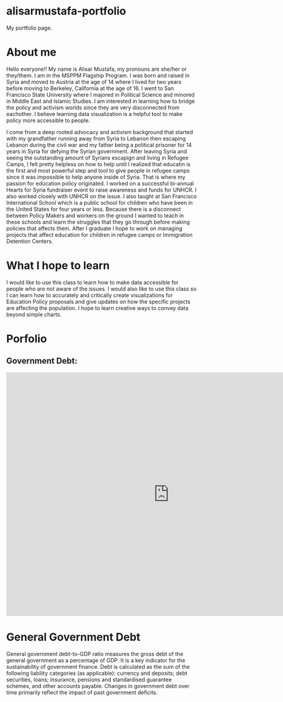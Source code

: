# alisarmustafa-portfolio
My portfolio page.

# About me
Hello everyone!! My name is Alisar Mustafa, my pronouns are she/her or they/them. I am in the MSPPM Flagship Program. I was born and raised in Syria and moved to Austria at the age of 14 where I lived for two years before moving to Berkeley, California at the age of 16. I went to San Francisco State University where I majored in Political Science and minored in Middle East and Islamic Studies. I am interested in learning how to bridge the policy and activism worlds since they are very disconnected from eachother. I believe learning data visualization is a helpful tool to make policy more accessible to people. 

I come from a deep rooted advocacy and activism background that started with my grandfather running away from Syria to Lebanon then escaping Lebanon during the civil war and my father being a political prisoner for 14 years in Syria for defying the Syrian government. After leaving Syria and seeing the outstanding amount of Syrians escapign and living in Refugee Camps, I felt pretty helpless on how to help until I realized that educatin is the first and most powerful step and tool to give people in refugee camps since it was impossible to help anyone inside of Syria. That is where my passion for education policy originated. I worked on a successful bi-annual Hearts for Syria fundraiser event to raise awareness and funds for UNHCR. I also worked closely with UNHCR on the issue. I also taught at San Francisco International School which is a public school for children who have been in the United States for four years or less. Because there is a disconnect between Policy Makers and workers on the ground I wanted to teach in these schools and learn the struggles that they go through before making policies that affects them. After I graduate I hope to work on managing projects that affect education for children in refugee camps or Immigration Detention Centers.

# What I hope to learn
 I would like to use this class to learn how to make data accessible for people who are not aware of the issues. I would also like to use this class so I can learn how to accurately and critically create visualizations for Education Policy proposals and give updates on how the specific projects are affecting the population. I hope to learn creative ways to convey data beyond simple charts. 

# Porfolio 

## Government Debt: 

<iframe src="https://data.oecd.org/chart/65O1" width="860" height="645" style="border: 0" mozallowfullscreen="true" webkitallowfullscreen="true" allowfullscreen="true"><a href="https://data.oecd.org/chart/65O1" target="_blank">OECD Chart: General government debt, Total, % of GDP, Annual, 2018</a></iframe>

# General Government Debt
General government debt-to-GDP ratio measures the gross debt of the general government as a percentage of GDP. It is a key indicator for the sustainability of government finance. Debt is calculated as the sum of the following liability categories (as applicable): currency and deposits; debt securities, loans; insurance, pensions and standardised guarantee schemes, and other accounts payable. Changes in government debt over time primarily reflect the impact of past government deficits.
<div class="flourish-embed flourish-chart" data-src="visualisation/3765594" data-url="https://flo.uri.sh/visualisation/3765594/embed" aria-label=""><script src="https://public.flourish.studio/resources/embed.js"></script></div>

<div class="flourish-embed flourish-hierarchy" data-src="visualisation/3765971" data-url="https://flo.uri.sh/visualisation/3765971/embed" aria-label=""><script src="https://public.flourish.studio/resources/embed.js"></script></div>
